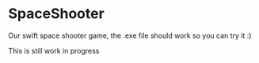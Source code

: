 # SpaceShooter

Our swift space shooter game, the .exe file should work so you can try it :)

This is still work in progress
